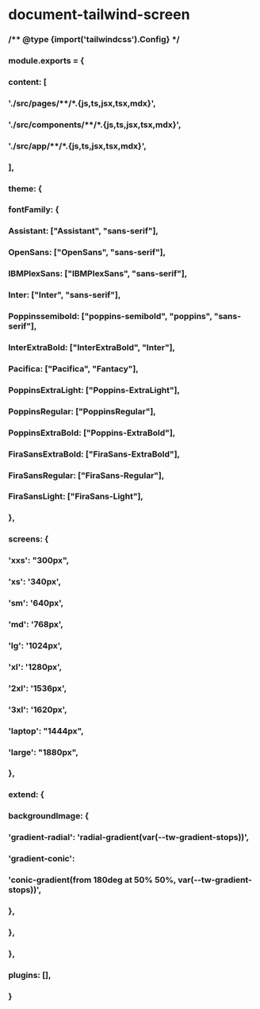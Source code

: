 # document-tailwind-screen



###  /** @type {import('tailwindcss').Config} */
###  module.exports = {
###  content: [
###    './src/pages/**/*.{js,ts,jsx,tsx,mdx}',
###    './src/components/**/*.{js,ts,jsx,tsx,mdx}',
###    './src/app/**/*.{js,ts,jsx,tsx,mdx}',
###  ],
###  theme: {
###    fontFamily: {
###      Assistant: ["Assistant", "sans-serif"],
###      OpenSans: ["OpenSans", "sans-serif"],
###      IBMPlexSans: ["IBMPlexSans", "sans-serif"],
###      Inter: ["Inter", "sans-serif"],
###      Poppinssemibold: ["poppins-semibold", "poppins", "sans-serif"],
###      InterExtraBold: ["InterExtraBold", "Inter"],
###      Pacifica: ["Pacifica", "Fantacy"],
###      PoppinsExtraLight: ["Poppins-ExtraLight"],
###      PoppinsRegular: ["PoppinsRegular"],
###      PoppinsExtraBold: ["Poppins-ExtraBold"],
###      FiraSansExtraBold: ["FiraSans-ExtraBold"],
###      FiraSansRegular: ["FiraSans-Regular"],
###      FiraSansLight: ["FiraSans-Light"],
###    },
###    screens: {
###      'xxs': "300px",
###      'xs': '340px',
###      'sm': '640px',
###      'md': '768px',
###      'lg': '1024px',
###      'xl': '1280px',
###      '2xl': '1536px',
###      '3xl': '1620px',
###      'laptop': "1444px",
###      'large': "1880px",
###    },

###    extend: {
###      backgroundImage: {
###        'gradient-radial': 'radial-gradient(var(--tw-gradient-stops))',
###        'gradient-conic':
###          'conic-gradient(from 180deg at 50% 50%, var(--tw-gradient-stops))',
###      },
###    },
###  },
###  plugins: [],
### }
